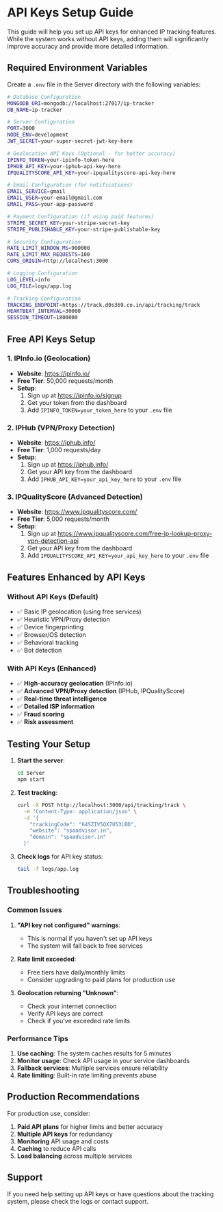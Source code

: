 # API Keys Setup Guide

This guide will help you set up API keys for enhanced IP tracking features. While the system works without API keys, adding them will significantly improve accuracy and provide more detailed information.

## Required Environment Variables

Create a `.env` file in the Server directory with the following variables:

```bash
# Database Configuration
MONGODB_URI=mongodb://localhost:27017/ip-tracker
DB_NAME=ip-tracker

# Server Configuration
PORT=3000
NODE_ENV=development
JWT_SECRET=your-super-secret-jwt-key-here

# Geolocation API Keys (Optional - for better accuracy)
IPINFO_TOKEN=your-ipinfo-token-here
IPHUB_API_KEY=your-iphub-api-key-here
IPQUALITYSCORE_API_KEY=your-ipqualityscore-api-key-here

# Email Configuration (for notifications)
EMAIL_SERVICE=gmail
EMAIL_USER=your-email@gmail.com
EMAIL_PASS=your-app-password

# Payment Configuration (if using paid features)
STRIPE_SECRET_KEY=your-stripe-secret-key
STRIPE_PUBLISHABLE_KEY=your-stripe-publishable-key

# Security Configuration
RATE_LIMIT_WINDOW_MS=900000
RATE_LIMIT_MAX_REQUESTS=100
CORS_ORIGIN=http://localhost:3000

# Logging Configuration
LOG_LEVEL=info
LOG_FILE=logs/app.log

# Tracking Configuration
TRACKING_ENDPOINT=https://track.d0s369.co.in/api/tracking/track
HEARTBEAT_INTERVAL=30000
SESSION_TIMEOUT=1800000
```

## Free API Keys Setup

### 1. IPInfo.io (Geolocation)
- **Website**: https://ipinfo.io/
- **Free Tier**: 50,000 requests/month
- **Setup**:
  1. Sign up at https://ipinfo.io/signup
  2. Get your token from the dashboard
  3. Add `IPINFO_TOKEN=your_token_here` to your `.env` file

### 2. IPHub (VPN/Proxy Detection)
- **Website**: https://iphub.info/
- **Free Tier**: 1,000 requests/day
- **Setup**:
  1. Sign up at https://iphub.info/
  2. Get your API key from the dashboard
  3. Add `IPHUB_API_KEY=your_api_key_here` to your `.env` file

### 3. IPQualityScore (Advanced Detection)
- **Website**: https://www.ipqualityscore.com/
- **Free Tier**: 5,000 requests/month
- **Setup**:
  1. Sign up at https://www.ipqualityscore.com/free-ip-lookup-proxy-vpn-detection-api
  2. Get your API key from the dashboard
  3. Add `IPQUALITYSCORE_API_KEY=your_api_key_here` to your `.env` file

## Features Enhanced by API Keys

### Without API Keys (Default)
- ✅ Basic IP geolocation (using free services)
- ✅ Heuristic VPN/Proxy detection
- ✅ Device fingerprinting
- ✅ Browser/OS detection
- ✅ Behavioral tracking
- ✅ Bot detection

### With API Keys (Enhanced)
- ✅ **High-accuracy geolocation** (IPInfo.io)
- ✅ **Advanced VPN/Proxy detection** (IPHub, IPQualityScore)
- ✅ **Real-time threat intelligence**
- ✅ **Detailed ISP information**
- ✅ **Fraud scoring**
- ✅ **Risk assessment**

## Testing Your Setup

1. **Start the server**:
   ```bash
   cd Server
   npm start
   ```

2. **Test tracking**:
   ```bash
   curl -X POST http://localhost:3000/api/tracking/track \
     -H "Content-Type: application/json" \
     -d '{
       "trackingCode": "64SZIV5QX7U53LBD",
       "website": "spaadvisor.in",
       "domain": "spaadvisor.in"
     }'
   ```

3. **Check logs** for API key status:
   ```bash
   tail -f logs/app.log
   ```

## Troubleshooting

### Common Issues

1. **"API key not configured" warnings**:
   - This is normal if you haven't set up API keys
   - The system will fall back to free services

2. **Rate limit exceeded**:
   - Free tiers have daily/monthly limits
   - Consider upgrading to paid plans for production use

3. **Geolocation returning "Unknown"**:
   - Check your internet connection
   - Verify API keys are correct
   - Check if you've exceeded rate limits

### Performance Tips

1. **Use caching**: The system caches results for 5 minutes
2. **Monitor usage**: Check API usage in your service dashboards
3. **Fallback services**: Multiple services ensure reliability
4. **Rate limiting**: Built-in rate limiting prevents abuse

## Production Recommendations

For production use, consider:

1. **Paid API plans** for higher limits and better accuracy
2. **Multiple API keys** for redundancy
3. **Monitoring** API usage and costs
4. **Caching** to reduce API calls
5. **Load balancing** across multiple services

## Support

If you need help setting up API keys or have questions about the tracking system, please check the logs or contact support.
